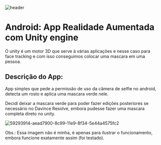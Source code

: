 ![header](D:\Programation\socean\unity\SpaceShooter\header.png)

# Android: App Realidade Aumentada com Unity engine

O unity é um motor 3D que serve à várias aplicações e nesse caso para face tracking e com isso conseguimos colocar uma mascara em uma pessoa.

## Descrição do App:

App simples que pede a permissão de uso da câmera de selfie no android, detecta um rosto e aplica uma mascara verde nele.

Decidi deixar a mascara verde para poder fazer edições posteriores se necessário no Davince Resolve, embora pudesse fazer uma mascara completa direto no unity.

![59293914-aead7900-8c99-11e9-8f34-5e44a4575fc2](D:\Programation\socean\unity\projetoAr\59293914-aead7900-8c99-11e9-8f34-5e44a4575fc2.png)

Obs.: Essa imagem não é minha, é apenas para ilustrar o funcionamento, embora funcione exatamente assim (foi testado).
